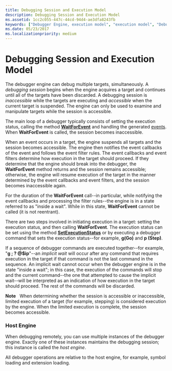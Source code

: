 ```yaml
---
title: Debugging Session and Execution Model
description: Debugging Session and Execution Model
ms.assetid: 1cc2c055-447c-44cd-94d4-ae3dfa8243fb
keywords: ["Debugger Engine, execution model", "execution model", "Debugger Engine, debugging session"]
ms.date: 05/23/2017
ms.localizationpriority: medium
---
```


# Debugging Session and Execution Model


The debugger engine can debug multiple targets, simultaneously. A *debugging session* begins when the engine acquires a target and continues until all of the targets have been discarded. A debugging session is *inaccessible* while the targets are executing and *accessible* when the current target is suspended. The engine can only be used to examine and manipulate targets while the session is accessible.

The main loop of a debugger typically consists of setting the execution status, calling the method [**WaitForEvent**](https://docs.microsoft.com/windows-hardware/drivers/ddi/content/dbgeng/nf-dbgeng-idebugcontrol3-waitforevent) and handling the generated [events](events.md#events). When **WaitForEvent** is called, the session becomes inaccessible.

When an event occurs in a target, the engine suspends all targets and the session becomes accessible. The engine then notifies the event callbacks of the event and follows the event filter rules. The event callbacks and event filters determine how execution in the target should proceed. If they determine that the engine should break into the debugger, the **WaitForEvent** method returns and the session remains accessible; otherwise, the engine will resume execution of the target in the manner determined by the event callbacks and event filters, and the session becomes inaccessible again.

For the duration of the **WaitForEvent** call--in particular, while notifying the event callbacks and processing the filter rules--the engine is in a state referred to as "inside a wait". While in this state, **WaitForEvent** cannot be called (it is not reentrant).

There are two steps involved in initiating execution in a target: setting the execution status, and then calling **WaitForEvent**. The execution status can be set using the method [**SetExecutionStatus**](https://docs.microsoft.com/windows-hardware/drivers/ddi/content/dbgeng/nf-dbgeng-idebugcontrol3-setexecutionstatus) or by executing a debugger command that sets the execution status--for example, **g(Go)** and **p (Step)**.

If a sequence of debugger commands are executed together--for example, "**g ; ? @$ip**"--an *implicit wait* will occur after any command that requires execution in the target if that command is not the last command in the sequence. An implicit wait cannot occur when the debugger engine is in the state "inside a wait"; in this case, the execution of the commands will stop and the current command--the one that attempted to cause the implicit wait--will be interpreted as an indication of how execution in the target should proceed. The rest of the commands will be discarded.

**Note**   When determining whether the session is accessible or inaccessible, limited execution of a target (for example, stepping) is considered execution by the engine. When the limited execution is complete, the session becomes accessible.

 

### <span id="host_engine"></span><span id="HOST_ENGINE"></span>Host Engine

When debugging remotely, you can use multiple instances of the debugger engine. Exactly one of these instances maintains the debugging session; this instance is called the *host engine*.

All debugger operations are relative to the host engine, for example, symbol loading and extension loading.

 

 





